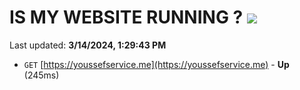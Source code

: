 # IS MY WEBSITE RUNNING ? [![](https://img.shields.io/static/v1?label=Sponsor&message=%E2%9D%A4&logo=GitHub&color=%23fe8e86)](https://github.com/sponsors/<username>)

Last updated: **3/14/2024, 1:29:43 PM**

- `GET` [https://youssefservice.me](https://youssefservice.me) - **Up** (245ms)
